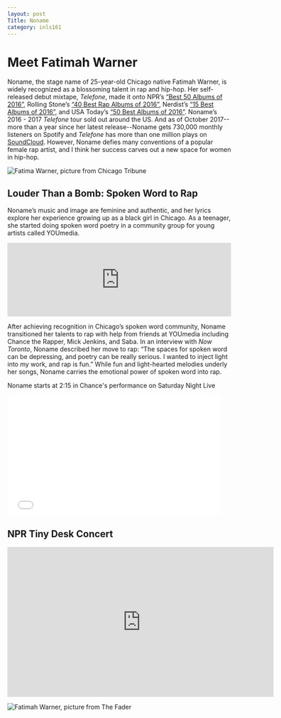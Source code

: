 ```yaml
---
layout: post
Title: Noname
category: inls161
---
```


# Meet Fatimah Warner

Noname, the stage name of 25-year-old Chicago native Fatimah Warner, is widely recognized as a blossoming talent in rap and hip-hop. 
Her self-released debut mixtape, _Telefone_, made it onto NPR’s [“Best 50 Albums of 2016”](http://apps.npr.org/best-music-2016/list/top-albums/), 
Rolling Stone’s [“40 Best Rap Albums of 2016”](http://www.rollingstone.com/music/lists/40-best-rap-albums-of-2016-w455769/kanye-west-the-life-of-pablo-w456100), 
Nerdist’s [“15 Best Albums of 2016”](https://nerdist.com/the-15-best-albums-of-2016/), 
and USA Today’s [“50 Best Albums of 2016”](http://ftw.usatoday.com/2016/12/the-50-best-albums-of-2016). 
Noname’s 2016 - 2017 _Telefone_ tour sold out around the US. 
And as of October 2017--more than a year since her latest release--Noname gets 730,000 monthly listeners on Spotify and _Telefone_ has more than one million plays on [SoundCloud](https://soundcloud.com/noname). 
However, Noname defies many conventions of a popular female rap artist, and I think her success carves out a new space for women in hip-hop. 

![Fatima Warner, picture from _Chicago Tribune_](http://c-7npsfqifvt34x24x78x78x78x2euscjnhx2edpn.g00.chicagotribune.com/g00/3_c-7x78x78x78.dijdbhpusjcvof.dpn_/c-7NPSFQIFVT34x24iuuqx3ax2fx2fx78x78x78.uscjnh.dpnx2fjnh-6998f2bbx2fuvscjofx2fsfefzf-opobnf-joufswjfx78-ufmfgpof-nfusp-dijdbhp-112x2f861x2f861y533x3fj21d.nbsl.jnbhf.uzqf_$/$/$/$/$/$)

## Louder Than a Bomb: Spoken Word to Rap

Noname’s music and image are feminine and authentic, and her lyrics explore her experience growing up as a black girl in Chicago. As a teenager, she started doing spoken word poetry in a community group for young artists called YOUmedia. 

<iframe width="100%" height="166" scrolling="no" frameborder="no" src="https://w.soundcloud.com/player/?url=https%3A//api.soundcloud.com/tracks/74193971&amp;color=%23ff5500&amp;auto_play=false&amp;hide_related=false&amp;show_comments=true&amp;show_user=true&amp;show_reposts=false&amp;show_teaser=true"></iframe>

After achieving recognition in Chicago’s spoken word community, Noname transitioned her talents to rap with help from friends at YOUmedia including Chance the Rapper, Mick Jenkins, and Saba. In an interview with _Now Toronto_, Noname described her move to rap: “The spaces for spoken word can be depressing, and poetry can be really serious. I wanted to inject light into my work, and rap is fun.” While fun and light-hearted melodies underly her songs, Noname carries the emotional power of spoken word into rap. 


Noname starts at 2:15 in Chance's performance on Saturday Night Live

<iframe frameborder="0" width="480" height="270" src="//www.dailymotion.com/embed/video/x55maks" allowfullscreen=""></iframe>


## NPR Tiny Desk Concert

<iframe width="600" height="338" src="https://www.npr.org/templates/event/embeddedVideo.php?storyId=521650653&mediaId=521651637" frameborder="0" scrolling="no"></iframe>



![Fatimah Warner, picture from _The Fader_](http://thefader-res.cloudinary.com/images/w_750,c_limit,f_auto,q_auto:best/54645646_Opener_ejdrgd/noname-telefone-interview.jpg)

